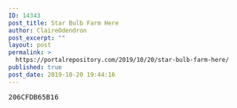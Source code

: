 ```yaml
---
ID: 14343
post_title: Star Bulb Farm Here
author: ClaireOdendron
post_excerpt: ""
layout: post
permalink: >
  https://portalrepository.com/2019/10/20/star-bulb-farm-here/
published: true
post_date: 2019-10-20 19:44:16
---
```

<pre>206CFDB65B16</pre>
